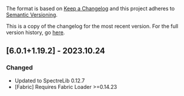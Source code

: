 The format is based on [Keep a Changelog](http://keepachangelog.com/en/1.0.0/) and this project adheres to [Semantic Versioning](http://semver.org/spec/v2.0.0.html).

This is a copy of the changelog for the most recent version. For the full version history, go [here](https://github.com/illusivesoulworks/beaconsforall/1.19.x/CHANGELOG.md).

## [6.0.1+1.19.2] - 2023.10.24
### Changed
- Updated to SpectreLib 0.12.7
- [Fabric] Requires Fabric Loader >=0.14.23
